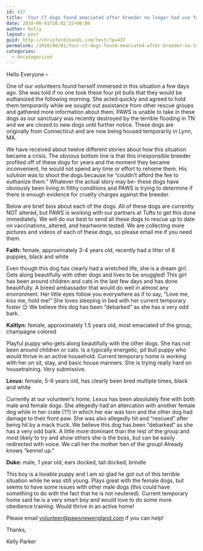 ```yaml
---
id: 437
title: 'Four CT dogs found emaciated after breeder no longer had use for them &#8211; rescues needed!'
date: 2010-06-01T16:02:22+00:00
author: Kelly
layout: post
guid: http://chrisferdinandi.com/test/?p=437
permalink: /2010/06/01/four-ct-dogs-found-emaciated-after-breeder-no-longer-had-use-for-them-rescues-needed/
categories:
  - Uncategorized
---
```

Hello Everyone &#8211;

One of our volunteers found herself immersed in this situation a few days ago. She was told if no one took these four pit bulls that they would be euthanized the following morning. She acted quickly and agreed to hold them temporarily while we sought out assistance from other rescue groups and gathered more information about them. PAWS is unable to take in these dogs as our sanctuary was recently destroyed by the terrible flooding in TN and we are closed to new dogs until further notice. These dogs are originally from Connecticut and are now being housed temporarily in Lynn, MA.

We have received about twelve different stories about how this situation became a crisis. The obvious bottom line is that this irresponsible breeder profited off of these dogs for years and the moment they became inconvenient, he would not spend any time or effort to rehome them. His solution was to shoot the dogs because he &#8220;couldn&#8217;t afford the fee to euthanize them.&#8221; Whatever the actual story may be- these dogs have obviously been living in filthy conditions and PAWS is trying to determine if there is enough evidence for cruelty charges against the breeder.

Below are brief bios about each of the dogs. All of these dogs are currently NOT altered, but PAWS is working with our partners at Tufts to get this done immediately. We will do our best to send all these dogs to rescue up to date on vaccinations, altered, and heartworm tested. We are collecting more pictures and videos of each of these dogs, so please email me if you need them.

**Faith:** female, approximately 3-4 years old, recently had a litter of 8 puppies, black and white
  
Even though this dog has clearly had a wretched life, she is a dream girl. Gets along beautifully with other dogs and lives to be snuggled! This girl has been around children and cats in the last few days and has done beautifully. A breed ambassador that would do well in almost any environment. Her little eyes follow you everywhere as if to say, &#8220;Love me, kiss me, hold me!&#8221; She loves sleeping in bed with her current temporary foster 😉 We believe this dog has been &#8220;debarked&#8221; as she has a very odd bark.

**Kaitlyn:** female, approximately 1.5 years old, most emaciated of the group, champagne colored
  
Playful puppy who gets along beautifully with the other dogs. She has not been around children or cats. Is a typically energetic, pit bull puppy who would thrive in an active household. Current temporary home is working with her on sit, stay, and basic house manners. She is trying really hard on housetraining. Very submissive.

**Lexus:** female, 5-6 years old, has clearly been bred multiple times, black and white
  
Currently at our volunteer&#8217;s home, Lexus has been absolutely fine with both male and female dogs. She allegedly had an altercation with another female dog while in her crate (??) in which her ear was torn and the other dog had damage to their front paw. She was also allegedly hit and &#8220;rescued&#8221; after being hit by a mack truck. We believe this dog has been &#8220;debarked&#8221; as she has a very odd bark. A little more dominant than the rest of the group and most likely to try and show others she is the boss, but can be easily redirected with voice. We call her the mother hen of the group! Already knows &#8220;kennel up.&#8221;

**Duke:** male, 1 year old, ears docked, tail docked, brindle
  
This boy is a lovable puppy and I am so glad he got out of this terrible situation while he was still young. Plays great with the female dogs, but seems to have some issues with other male dogs (this could have something to do with the fact that he is not neutered). Current temporary home said he is a very smart boy and would love to do some more obedience training. Would thrive in an active home!

Please email <volunteer@pawsnewengland.com> if you can help!

Thanks,
  
Kelly Parker
